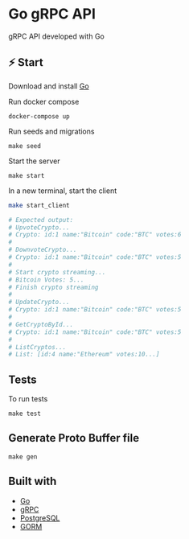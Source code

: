 # Go gRPC API
gRPC API developed with Go

## ⚡️ Start

Download and install [Go](https://go.dev/dl/)

Run docker compose
```
docker-compose up
```
Run seeds and migrations
```
make seed
```
Start the server
```
make start
```
In a new terminal, start the client
```bash
make start_client

# Expected output: 
# UpvoteCrypto...
# Crypto: id:1 name:"Bitcoin" code:"BTC" votes:6 
#
# DownvoteCrypto...
# Crypto: id:1 name:"Bitcoin" code:"BTC" votes:5 
#
# Start crypto streaming...
# Bitcoin Votes: 5...
# Finish crypto streaming
#
# UpdateCrypto...
# Crypto: id:1 name:"Bitcoin" code:"BTC" votes:5 
#
# GetCryptoById...
# Crypto: id:1 name:"Bitcoin" code:"BTC" votes:5 
#
# ListCryptos...
# List: [id:4 name:"Ethereum" votes:10...]
```
## Tests
To run tests
```
make test
```
## Generate Proto Buffer file
```
make gen
```
## Built with
- [Go](https://go.dev/)
- [gRPC](https://grpc.io/)
- [PostgreSQL](https://www.postgresql.org/)
- [GORM](https://gorm.io/index.html)
